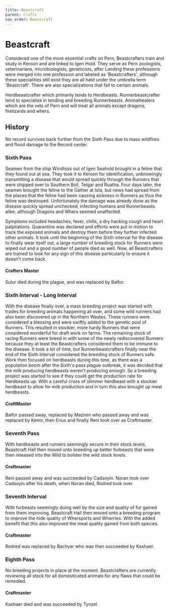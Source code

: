 ```yaml
---
title: Beastcraft
parent: Crafts
nav_order: Beastcraft
---
```


# Beastcraft
Considered one of the more essential crafts on Pern, Beastcrafters train and study in Keroon and are linked to Igen Hold. They serve as Pern zoologists, veterinarians, microbiologists, geneticists, after Landing these professions were merged into one profession and labeled as 'Beastcrafters', although these specialities still exist they are all held under the umbrella term 'Beastcraft'. There are also specializations that fall to certain animals. 

Herdbeastcrafter which primarily tends to Herdbeasts. Runnerbeastcrafter tend to specialize in tending and breeding Runnerbeasts. Animalhealers which are the vets of Pern and will treat all animals except dragons, firelizards and whers.

## History
No record survives back further from the Sixth Pass due to mass wildfires and flood damage to the Record center. 

### Sixth Pass
Seamen from the ship Windtoss out of Igen Seahold brought in a feline that they found out at sea. They took it to Keroon for identification, unknowingly transmitting a disease that would spread quickly through the Runners that were shipped over to Southern Boll, Telgar and Ruatha. Four days later, the seamen brought the feline to the Gather at Ista, but news had spread from the places that the feline had been causing sickness in Runners as thus the feline was destroyed. Unfortunately the damage was already done as the disease quickly spread unchecked, infecting humans and Runnerbeasts alike, although Dragons and Whers seemed unaffected. 

Symptoms included headaches, fever, chills, a dry hacking cough and heart palpitations. Quarantine was declared and efforts were put in motion to track the exposed animals and destroy them before they further infected other animals. It took until the beginning of the Sixth interval for the disease to finally wear itself out, a large number of breeding stock for Runners were wiped out and a good number of people died as well. Now, all Beastcrafters are trained to look for any sign of this disease particularly to ensure it doesn't come back. 

#### Crafters Master
Sulur died during the plague, and was replaced by Balfor.

### Sixth Interval - Long Interval
With the disease finally over, a mass breeding project was started with trades for breeding animals happening all over, and some wild runners had also been discovered up in the Northern Wastes. These runners were considered a blessing and were swiftly added to the genetic pool of Runners. This resulted in stockier, more hardy Runners that were considered wonderful for draft work on farms. The remaining stock of racing Runners were breed in with some of the newly rediscovered Runners because they at least the Beastcrafters considered them to be immune to the disease. It took a lot of time, but Runnerbeastcrafters finally near the end of the Sixth Interval considered the breeding stock of Runners safe. Work then focused on herdbeasts during this time, as there was a population boom after the Sixth's pass plague outbreak, it was decided that the milk producing herdbeasts weren't producing enough. So a breeding project was started to see if they could get the production rate for Herdbeasts up. With a careful cross of slimmer herdbeast with a stockier herdbeast to allow for milk production and in turn this also brought up meat herdbeasts.

#### CraftMaster
Balfor passed away, replaced by Maziren who passed away and was replaced by Kemir, then Erius and finally Reni took over as Craftmaster. 

### Seventh Pass
With herdbeasts and runners seemingly secure in their stock levels, Beastcraft Hall then moved onto breeding up better furbeasts that were then released into the Wild to bolster the wild stock levels. 

#### Craftmaster
Reni passed away and was succeeded by Cadsoyin. Noran took over Cadsoyin after his death, when Noran died, Rodred took over.

### Seventh Interval
With furbeasts seemingly doing well by the size and quality of fur gained from them improving, Beastcraft Hall then moved onto a breeding program to improve the hide quality of Whersports and Wherries. With the added benefit that this also improved the meat quality gained from both species. 

#### Craftmaster
Rodred was replaced by Bachyar who was then succeeded by Kashaer. 
 
### Eighth Pass
No breeding projects in place at the moment. Beastcrafters are currently reviewing all stock for all domesticated animals for any flaws that could be remedied. 

#### Craftmaster
Kashaer died and was succeeded by Tynzel. 

